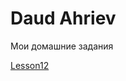 

# Daud Ahriev
Мои домашние задания

[Lesson12](https://ifel006.github.io/lesson_12/github/bootstapsite.html "My ready homework")
